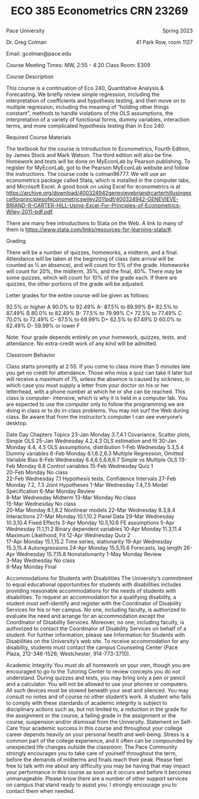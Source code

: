 
# <p style="text-align: center;">**ECO 385 Econometrics CRN 23269** </p>

<p style="text-align: left;">Pace University
<span style="float: right;">Spring 2023</span></p>
<p style="text-align: left;">Dr. Greg Colman<span style="float: right;">41 Park Row, room 1127</span></p>
<p style="text-align: left;">Email: gcolman@pace.edu</p>
  
Course Meeting Times: MW, 2:55 - 4:20
Class Room:	E309


Course Description

This course is a continuation of Eco 240, Quantitative Analysis & Forecasting.  We briefly review simple regression, including the interpretation of coefficients and hypothesis testing, and then move on to multiple regression, including the meaning of “holding other things constant”, methods to handle violations of the OLS assumptions, the interpretation of a variety of functional forms, dummy variables, interaction terms, and more complicated hypothesis testing than in Eco 240.

Required Course Materials

The textbook for the course is Introduction to Econometrics, Fourth Edition, by James Stock and Mark Watson.  The third edition will also be fine. Homework and tests will be done on MyEconLab by Pearson publishing. To register for MyEconLab, got to the Pearson MyEconLab website and follow the instructions. The course code is colman96777. We will use an econometrics package called Stata, which is installed in the computer labs, and Microsoft Excel. A good book on using Excel for econometrics is at https://archive.org/download/400324942genevievebriandrcarterhillusingexcelforprinciplesofeconometricswiley2011pdf/400324942-GENEVIEVE-BRIAND-R-CARTER-HILL-Using-Excel-For-Principles-of-Econometrics-Wiley-2011-pdf.pdf.  

There are many free introductions to Stata on the Web. A link to many of them is https://www.stata.com/links/resources-for-learning-stata/#.

Grading

There will be a number of quizzes, homeworks, a midterm, and a final.  Attendance will be taken at the beginning of class (late arrival will be counted as ½ an absence), and will count for 5% of the grade.  Homeworks will count for 20%, the midterm, 35%, and the final, 40%. There may be some quizzes, which will count for 10% of the grade each. If there are quizzes, the other portions of the grade will be adjusted.

Letter grades for the entire course will be given as follows:

92.5%	or	higher	A
90.0%	to	92.49%	A-
87.5%	to	89.99%	B+
82.5%	to	87.49%	B
80.0%	to	82.49%	B-
77.5%	to	79.99%	C+
72.5%	to	77.49%	C
70.0%	to	72.49%	C-
67.5%	to	69.99%	D+
62.5%	to	67.49%	D
60.0%	to	62.49%	D-
59.99%	or	lower	F

Note: Your grade depends entirely on your homework, quizzes, tests, and attendance. No extra-credit work of any kind will be admitted.

Classroom Behavior

Class starts promptly at 2:55. If you come to class more than 5 minutes late you get no credit for attendance.  Those who miss a quiz can take it later but will receive a maximum of 75, unless the absence is caused by sickness, in which case you must supply a letter from your doctor on his or her letterhead, with a phone number at which he or she can be reached.
This class is computer- intensive, which is why it is held in a computer lab. You are expected to use the computer only to follow the programming we are doing in class or to do in-class problems. You may not surf the Web during class. Be aware that from the instructor’s computer I can see everyone’s desktop. 


Date	Day	Chapters	Topics
23-Jan	Monday	3.7,4.1	Covariance, Scatter plots, Simple OLS
25-Jan	Wednesday	4.2,4.3	OLS estimation and fit
30-Jan	Monday	4.4, 4.5	OLS assumptions, distribution
1-Feb	Wednesday	5.3,5.4	Dummy variables
6-Feb	Monday	6.1,6.2,6.3	Multiple Regression, Omitted Variable Bias
8-Feb	Wednesday	6.4,6.5,6.6,6.7	Simple vs Multiple OLS
13-Feb	Monday	6.8	Control variables
15-Feb	Wednesday	Quiz 1	
20-Feb	Monday	No class	
22-Feb	Wednesday	7.1	Hypothesis tests, Confidence Intervals
27-Feb	Monday	7.2, 7.3	Joint Hypotheses
1-Mar	Wednesday	7.4,7.5	Model Specification
6-Mar	Monday	Review	
8-Mar	Wednesday	Midterm	
13-Mar	Monday	No class	
15-Mar	Wednesday	No class	
20-Mar	Monday	8.1,8.2	Nonlinear models
22-Mar	Wednesday	8.3,8.4	Interactions
27-Mar	Monday	10.1,10.2	Panel Data
29-Mar	Wednesday	10.3,10.4	Fixed Effects
3-Apr	Monday	10.5,10.6	FE assumptions
5-Apr	Wednesday	11.1,11.2	Binary dependent variables
10-Apr	Monday	11.3,11.4	Maximum Likelihood, Fit
12-Apr	Wednesday	Quiz 2	
17-Apr	Monday	15.1,15.2	Time series, stationarity
19-Apr	Wednesday	15.3,15.4	Autoregressions
24-Apr	Monday	15.5,15.6	Forecasts, lag length
26-Apr	Wednesday	15.7,15.8	Nonstationarity
1-May	Monday	Review	
3-May	Wednesday	No class	
8-May	Monday	Final	


Accommodations for Students with Disabilities
The University’s commitment to equal educational opportunities for students with disabilities includes providing reasonable accommodations for the needs of students with disabilities. To request an accommodation for a qualifying disability, a student must self-identify and register with the Coordinator of Disability Services for his or her campus. No one, including faculty, is authorized to evaluate the need and arrange for an accommodation except the Coordinator of Disability Services. Moreover, no one, including faculty, is authorized to contact the Coordinator of Disability Services on behalf of a student. For further information, please see Information for Students with Disabilities on the University’s web site. To receive accommodation for any disability, students must contact the campus Counseling Center (Pace Plaza, 212-346-1526; Westchester, 914-773-3710).

Academic Integrity
You must do all homework on your own, though you are encouraged to go to the Tutoring Center to review concepts you do not understand. During quizzes and tests, you may bring only a pen or pencil and a calculator. You will not be allowed to use your phones or computers. All such devices must be stowed beneath your seat and silenced. You may consult no notes and of course no other student’s work.  A student who fails to comply with these standards of academic integrity is subject to disciplinary actions such as, but not limited to, a reduction in the grade for the assignment or the course, a failing grade in the assignment or the course, suspension and/or dismissal from the University.
Statement on Self-Care
Your academic success in this course and throughout your college career depends heavily on your personal health and well-being. Stress is a common part of the college experience, and it often can be compounded by unexpected life changes outside the classroom. The Pace Community strongly encourages you to take care of yourself throughout the term, before the demands of midterms and finals reach their peak. Please feel free to talk with me about any difficulty you may be having that may impact your performance in this course as soon as it occurs and before it becomes unmanageable. Please know there are a number of other support services on campus that stand ready to assist you. I strongly encourage you to contact them when needed.


